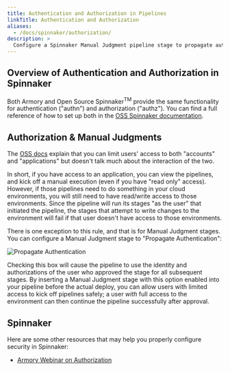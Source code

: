```yaml
---
title: Authentication and Authorization in Pipelines
linkTitle: Authentication and Authorization
aliases:
  - /docs/spinnaker/authorization/
description: >
  Configure a Spinnaker Manual Judgment pipeline stage to propagate authentication.
---
```



## Overview of Authentication and Authorization in Spinnaker

Both Armory and Open Source Spinnaker<sup>TM</sup> provide the same functionality for authentication ("authn")
and authorization ("authz").  You can find a full reference of how to set up both in the [OSS Spinnaker documentation](https://www.spinnaker.io/setup/security/#security).

## Authorization &amp; Manual Judgments

The [OSS docs](https://www.spinnaker.io/setup/security/authorization/#restrictable-resources)
explain that you can limit users' access to both
"accounts" and "applications" but doesn't talk much about the interaction of
the two.

In short, if you have access to an application, you can view the pipelines,
and kick off a manual execution (even if you have "read only" access).
However, if those pipelines need to do something in your cloud environments,
you will still need to have read/write access to those environments.  Since
the pipeline will run its stages "as the user" that initiated the pipeline,
the stages that attempt to write changes to the environment will fail if that
user doesn't have access to those environments.

There is one exception to this rule, and that is for Manual Judgment stages.
You can configure a Manual Judgment stage to "Propagate Authentication":

![Propagate Authentication](/images/Image-2018-10-16-at-10.05.04-AM.png)

Checking this box will cause the pipeline to use the identity and
authorizations of the user who approved the stage for all
subsequent stages.  By inserting a Manual Judgment stage with this option
enabled into your pipeline before the actual deploy, you can allow users
with limited access to kick off pipelines safely; a user _with_ full access
to the environment can then continue the pipeline successfully after approval.

## Spinnaker

Here are some other resources that may help you properly configure security in
Spinnaker:

* [Armory Webinar on Authorization](https://www.armory.io/blog/webinar-configuring-auth-n-z-in-spinnaker-with-isaac-mosquera/)
